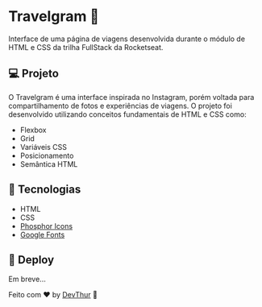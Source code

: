 # Travelgram 📸

Interface de uma página de viagens desenvolvida durante o módulo de HTML e CSS da trilha FullStack da Rocketseat.

## 💻 Projeto

O Travelgram é uma interface inspirada no Instagram, porém voltada para compartilhamento de fotos e experiências de viagens. O projeto foi desenvolvido utilizando conceitos fundamentais de HTML e CSS como:

- Flexbox
- Grid
- Variáveis CSS
- Posicionamento
- Semântica HTML

## 🚀 Tecnologias

- HTML
- CSS
- [Phosphor Icons](https://phosphoricons.com/)
- [Google Fonts](https://fonts.google.com/)

## 🔗 Deploy

Em breve...

Feito com ♥ by [DevThur](https://github.com/oficialThur) 👋
